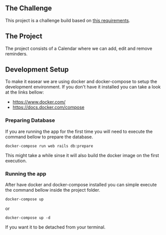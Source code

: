 ## The Challenge

This project is a challenge build based on [this requirements](README_original.md).

## The Project

The project consists of a Calendar where we can add, edit and remove reminders.

## Development Setup

To make it easear we are using docker and docker-compose to setup the development environment. If you don't have it installed you can take a look at the links bellow:

 - <https://www.docker.com/>
 - <https://docs.docker.com/compose>

### Preparing Database

If you are running the app for the first time you will need to execute the command bellow to prepare the database.


```
docker-compose run web rails db:prepare

```
This might take a while sinse it will also build the docker image on the first execution.

### Running the app

After have docker and docker-compose installed you can simple execute the command bellow inside the project folder.

```
docker-compose up
```
or
```
docker-compose up -d
```
If you want it to be detached from your terminal.

